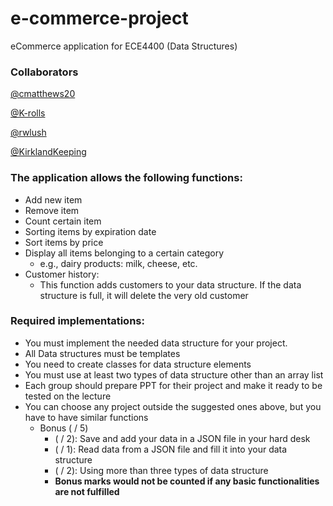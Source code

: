 # e-commerce-project
eCommerce application for ECE4400 (Data Structures)

### Collaborators

[@cmatthews20](https://github.com/cmatthews20)

[@K-rolls](https://github.com/K-rolls)

[@rwlush](https://github.com/rwlush)

[@KirklandKeeping](https://github.com/KirklandKeeping)


### The application allows the following functions:

* Add new item 
* Remove item
* Count certain item
* Sorting items by expiration date
* Sort items by price
* Display all items belonging to a certain category
  * e.g., dairy products: milk, cheese, etc.
* Customer history: 
  * This function adds customers to your data structure. If the data structure is full, it will delete the very old customer

### Required implementations:

* You must implement the needed data structure for your project. 
* All Data structures must be templates 
* You need to create classes for data structure elements 
* You must use at least two types of data structure other than an array list 
* Each group should prepare PPT for their project and make it ready to be tested on the lecture 
* You can choose any project outside the suggested ones above, but you have to have similar functions
  * Bonus ( / 5)
     * ( / 2): Save and add your data in a JSON file in your hard desk
     * ( / 1): Read data from a JSON file and fill it into your data structure
     * ( / 2): Using more than three types of data structure
     * **Bonus marks would not be counted if any basic functionalities are not fulfilled**
